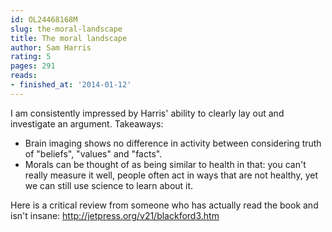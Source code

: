 ```yaml
---
id: OL24468168M
slug: the-moral-landscape
title: The moral landscape
author: Sam Harris
rating: 5
pages: 291
reads:
- finished_at: '2014-01-12'
---
```

I am consistently impressed by Harris' ability to clearly lay out and investigate an argument. Takeaways:

* Brain imaging shows no difference in activity between considering truth of "beliefs", "values" and "facts".
* Morals can be thought of as being similar to health in that: you can't really measure it well, people often act in ways that are not healthy, yet we can still use science to learn about it.

Here is a critical review from someone who has actually read the book and isn't insane: <a target="_blank" rel="noopener nofollow" href="http://jetpress.org/v21/blackford3.htm">http://jetpress.org/v21/blackford3.htm</a>
